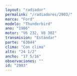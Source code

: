 ```yaml
---
layout: "radiador"
permalink: "/radiadores/2903/"
marca: "Ford"
modelo: "Thunderbird"
ano: "1986"
motor: "V6 232, V8 302"
transmision: "Estándar"
parte: "63044"
clima: "Con clima"
alto: "24 1/2"
ancho: "17 5/16"
observaciones: ""
id: "2903"
---
```


